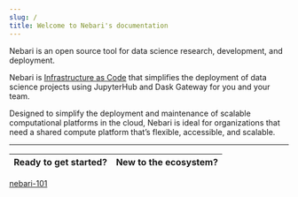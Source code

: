 ```yaml
---
slug: /
title: Welcome to Nebari's documentation
---
```


Nebari is an open source tool for data science research, development, and deployment.

Nebari is [Infrastructure as Code](https://en.wikipedia.org/wiki/Infrastructure_as_code) that simplifies the deployment of data science projects using JupyterHub and Dask Gateway for you and your team.

Designed to simplify the deployment and maintenance of scalable computational platforms in the cloud, Nebari is ideal for organizations that need a shared compute platform that’s flexible, accessible, and scalable.

---

<!-- placeholder for some react cards a la https://www.gatsbyjs.com/docs/ -->
| Ready to get started? | New to the ecosystem? |
| --- | --- |

<!-- section for how to guides -->
[nebari-101](nebari-101)




<!-- section for tutorials -->

<!-- section for reference -->

<!-- section for explanations -->


